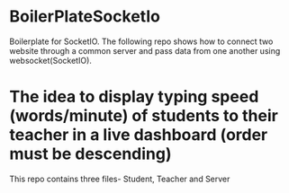 # BoilerPlateSocketIo
Boilerplate for SocketIO.
The following repo shows how to connect two website through a common server and pass data from one another using websocket(SocketIO).
# The idea to display typing speed (words/minute) of students to their teacher in a live dashboard (order must be descending)
This repo contains three files- Student, Teacher and Server
